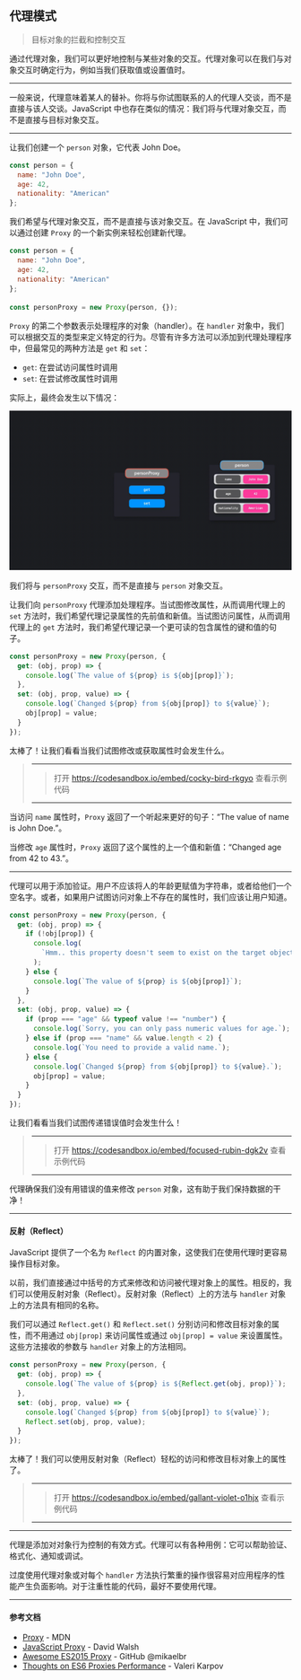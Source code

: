 ## 代理模式

> 目标对象的拦截和控制交互

通过代理对象，我们可以更好地控制与某些对象的交互。代理对象可以在我们与对象交互时确定行为，例如当我们获取值或设置值时。

------

一般来说，代理意味着某人的替补。你将与你试图联系的人的代理人交谈，而不是直接与该人交谈。JavaScript 中也存在类似的情况：我们将与代理对象交互，而不是直接与目标对象交互。

------

让我们创建一个 `person` 对象，它代表 John Doe。

```javascript
const person = {
  name: "John Doe",
  age: 42,
  nationality: "American"
};
```

我们希望与代理对象交互，而不是直接与该对象交互。在 JavaScript 中，我们可以通过创建 `Proxy` 的一个新实例来轻松创建新代理。

```javascript
const person = {
  name: "John Doe",
  age: 42,
  nationality: "American"
};

const personProxy = new Proxy(person, {});
```

`Proxy` 的第二个参数表示处理程序的对象（handler）。在 `handler` 对象中，我们可以根据交互的类型来定义特定的行为。尽管有许多方法可以添加到代理处理程序中，但最常见的两种方法是 `get` 和 `set`：

- `get`: 在尝试访问属性时调用
- `set`: 在尝试修改属性时调用

实际上，最终会发生以下情况：

![](../pic_bed/1_3_pic_1.gif)

我们将与 `personProxy` 交互，而不是直接与 `person` 对象交互。

让我们向 `personProxy` 代理添加处理程序。当试图修改属性，从而调用代理上的 `set` 方法时，我们希望代理记录属性的先前值和新值。当试图访问属性，从而调用代理上的 `get` 方法时，我们希望代理记录一个更可读的包含属性的键和值的句子。

```javascript
const personProxy = new Proxy(person, {
  get: (obj, prop) => {
    console.log(`The value of ${prop} is ${obj[prop]}`);
  },
  set: (obj, prop, value) => {
    console.log(`Changed ${prop} from ${obj[prop]} to ${value}`);
    obj[prop] = value;
  }
});
```

太棒了！让我们看看当我们试图修改或获取属性时会发生什么。

> ------
>
> > 打开 https://codesandbox.io/embed/cocky-bird-rkgyo 查看示例代码
>
> ------

当访问 `name` 属性时，`Proxy` 返回了一个听起来更好的句子：“The value of name is John Doe.”。

当修改 `age` 属性时，`Proxy` 返回了这个属性的上一个值和新值：“Changed age from 42 to 43.”。

------

代理可以用于添加验证。用户不应该将人的年龄更赋值为字符串，或者给他们一个空名字。或者，如果用户试图访问对象上不存在的属性时，我们应该让用户知道。

```javascript
const personProxy = new Proxy(person, {
  get: (obj, prop) => {
    if (!obj[prop]) {
      console.log(
        `Hmm.. this property doesn't seem to exist on the target object`
      );
    } else {
      console.log(`The value of ${prop} is ${obj[prop]}`);
    }
  },
  set: (obj, prop, value) => {
    if (prop === "age" && typeof value !== "number") {
      console.log(`Sorry, you can only pass numeric values for age.`);
    } else if (prop === "name" && value.length < 2) {
      console.log(`You need to provide a valid name.`);
    } else {
      console.log(`Changed ${prop} from ${obj[prop]} to ${value}.`);
      obj[prop] = value;
    }
  }
});
```

让我们看看当我们试图传递错误值时会发生什么！

> ------
>
> > 打开 https://codesandbox.io/embed/focused-rubin-dgk2v 查看示例代码
>
> ------

代理确保我们没有用错误的值来修改 `person` 对象，这有助于我们保持数据的干净！

------

#### 反射（Reflect）

JavaScript 提供了一个名为 `Reflect` 的内置对象，这使我们在使用代理时更容易操作目标对象。

以前，我们直接通过中括号的方式来修改和访问被代理对象上的属性。相反的，我们可以使用反射对象（Reflect）。反射对象（Reflect）上的方法与 `handler` 对象上的方法具有相同的名称。

我们可以通过 `Reflect.get()` 和 `Reflect.set()` 分别访问和修改目标对象的属性，而不用通过 `obj[prop]`  来访问属性或通过 `obj[prop] = value` 来设置属性。这些方法接收的参数与 `handler` 对象上的方法相同。

```javascript
const personProxy = new Proxy(person, {
  get: (obj, prop) => {
    console.log(`The value of ${prop} is ${Reflect.get(obj, prop)}`);
  },
  set: (obj, prop, value) => {
    console.log(`Changed ${prop} from ${obj[prop]} to ${value}`);
    Reflect.set(obj, prop, value);
  }
});
```

太棒了！我们可以使用反射对象（Reflect）轻松的访问和修改目标对象上的属性了。

> ------
>
> > 打开 https://codesandbox.io/embed/gallant-violet-o1hjx 查看示例代码
>
> ------

------

代理是添加对对象行为控制的有效方式。代理可以有各种用例：它可以帮助验证、格式化、通知或调试。

过度使用代理对象或对每个 `handler` 方法执行繁重的操作很容易对应用程序的性能产生负面影响。对于注重性能的代码，最好不要使用代理。

------

#### 参考文档

- [Proxy](https://developer.mozilla.org/en-US/docs/Web/JavaScript/Reference/Global_Objects/Proxy) - MDN
- [JavaScript Proxy](https://davidwalsh.name/javascript-proxy) - David Walsh
- [Awesome ES2015 Proxy](https://github.com/mikaelbr/awesome-es2015-proxy) - GitHub @mikaelbr
- [Thoughts on ES6 Proxies Performance](http://thecodebarbarian.com/thoughts-on-es6-proxies-performance) - Valeri Karpov